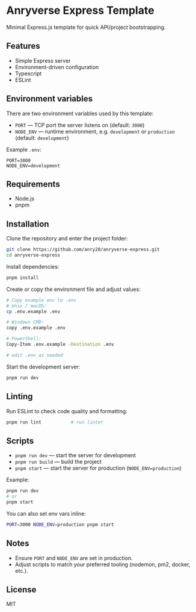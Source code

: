 # Anryverse Express Template

Minimal Express.js template for quick API/project bootstrapping.

## Features

- Simple Express server
- Environment-driven configuration
- Typescript
- ESLint

## Environment variables

There are two environment variables used by this template:

- `PORT` — TCP port the server listens on (default: `3000`)
- `NODE_ENV` — runtime environment, e.g. `development` or `production` (default: `development`)

Example `.env`:

```env
PORT=3000
NODE_ENV=development
```

## Requirements

- Node.js
- pnpm

## Installation

Clone the repository and enter the project folder:

```bash
git clone https://github.com/anry20/anryverse-express.git
cd anryverse-express
```

Install dependencies:

```bash
pnpm install
```

Create or copy the environment file and adjust values:

```bash
# Copy example env to .env
# Unix / macOS:
cp .env.example .env

# Windows CMD:
copy .env.example .env

# PowerShell:
Copy-Item .env.example -Destination .env

# edit .env as needed
```

Start the development server:

```bash
pnpm run dev
```

## Linting

Run ESLint to check code quality and formatting:

```bash
pnpm run lint           # run linter
```

## Scripts

- `pnpm run dev` — start the server for development
- `pnpm run build` — build the project
- `pnpm start` — start the server for production (`NODE_ENV=production`)

Example:

```bash
pnpm run dev
# or
pnpm start
```

You can also set env vars inline:

```bash
PORT=3000 NODE_ENV=production pnpm start
```

## Notes

- Ensure `PORT` and `NODE_ENV` are set in production.
- Adjust scripts to match your preferred tooling (nodemon, pm2, docker, etc.).

## License

MIT

